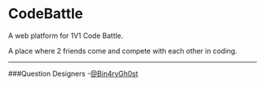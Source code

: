 # CodeBattle
A web platform for 1V1 Code Battle.

A place where 2 friends come and compete with each other in coding.

---

###Question Designers
-[@Bin4ryGh0st](https://github.com/Bin4ryGh0st)
